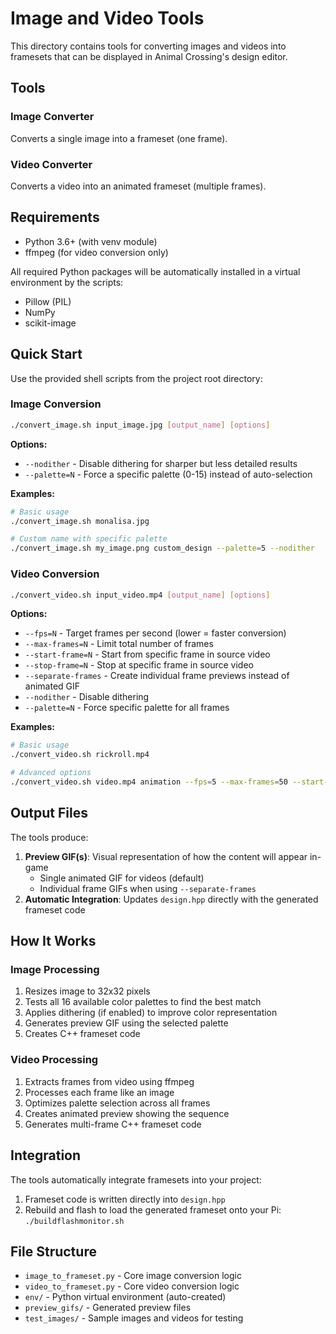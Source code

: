 # Image and Video Tools

This directory contains tools for converting images and videos into framesets that can be displayed in Animal Crossing's design editor.

## Tools

### Image Converter
Converts a single image into a frameset (one frame).

### Video Converter
Converts a video into an animated frameset (multiple frames).

## Requirements

- Python 3.6+ (with venv module)
- ffmpeg (for video conversion only)

All required Python packages will be automatically installed in a virtual environment by the scripts:
- Pillow (PIL)
- NumPy
- scikit-image

## Quick Start

Use the provided shell scripts from the project root directory:

### Image Conversion
```bash
./convert_image.sh input_image.jpg [output_name] [options]
```

**Options:**
- `--nodither` - Disable dithering for sharper but less detailed results
- `--palette=N` - Force a specific palette (0-15) instead of auto-selection

**Examples:**
```bash
# Basic usage
./convert_image.sh monalisa.jpg

# Custom name with specific palette
./convert_image.sh my_image.png custom_design --palette=5 --nodither
```

### Video Conversion
```bash
./convert_video.sh input_video.mp4 [output_name] [options]
```

**Options:**
- `--fps=N` - Target frames per second (lower = faster conversion)
- `--max-frames=N` - Limit total number of frames
- `--start-frame=N` - Start from specific frame in source video
- `--stop-frame=N` - Stop at specific frame in source video
- `--separate-frames` - Create individual frame previews instead of animated GIF
- `--nodither` - Disable dithering
- `--palette=N` - Force specific palette for all frames

**Examples:**
```bash
# Basic usage
./convert_video.sh rickroll.mp4

# Advanced options
./convert_video.sh video.mp4 animation --fps=5 --max-frames=50 --start-frame=30
```

## Output Files

The tools produce:

1. **Preview GIF(s)**: Visual representation of how the content will appear in-game
   - Single animated GIF for videos (default)
   - Individual frame GIFs when using `--separate-frames`
2. **Automatic Integration**: Updates `design.hpp` directly with the generated frameset code

## How It Works

### Image Processing
1. Resizes image to 32x32 pixels
2. Tests all 16 available color palettes to find the best match
3. Applies dithering (if enabled) to improve color representation
4. Generates preview GIF using the selected palette
5. Creates C++ frameset code

### Video Processing
1. Extracts frames from video using ffmpeg
2. Processes each frame like an image
3. Optimizes palette selection across all frames
4. Creates animated preview showing the sequence
5. Generates multi-frame C++ frameset code

## Integration

The tools automatically integrate framesets into your project:

1. Frameset code is written directly into `design.hpp`
2. Rebuild and flash to load the generated frameset onto your Pi: `./buildflashmonitor.sh`

## File Structure

- `image_to_frameset.py` - Core image conversion logic
- `video_to_frameset.py` - Core video conversion logic
- `env/` - Python virtual environment (auto-created)
- `preview_gifs/` - Generated preview files
- `test_images/` - Sample images and videos for testing